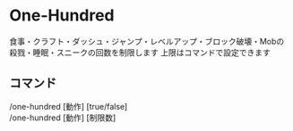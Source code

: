 # One-Hundred
食事・クラフト・ダッシュ・ジャンプ・レベルアップ・ブロック破壊・Mobの殺戮・睡眠・スニークの回数を制限します
上限はコマンドで設定できます
## コマンド
/one-hundred [動作] [true/false]    
/one-hundred [動作] [制限数]
